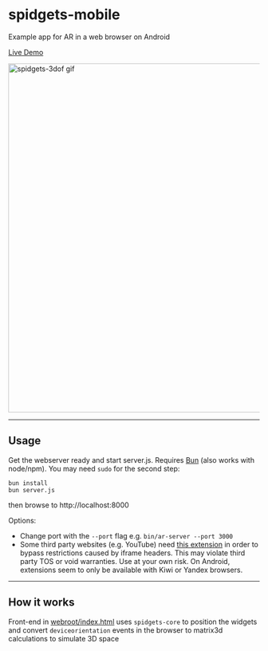 # spidgets-mobile

Example app for AR in a web browser on Android

<a href="https://3rl.io/compat/" target="_blank">Live Demo</a>

<img src="https://github.com/3rl-io/spidgets-3dof/blob/master/docs/readme-assets/3dof.gif?raw=true" alt="spidgets-3dof gif" width="700"/>

---

## Usage

Get the webserver ready and start server.js. Requires [Bun](https://bun.sh/docs/installation) (also works with node/npm). You may need `sudo` for the second step:

```
bun install
bun server.js
```

then browse to http://localhost:8000

Options:
- Change port with the `--port` flag e.g. `bin/ar-server --port 3000`
- Some third party websites (e.g. YouTube) need [this extension](https://chromewebstore.google.com/detail/ignore-x-frame-headers/gleekbfjekiniecknbkamfmkohkpodhe) in order to bypass restrictions caused by iframe headers. This may violate third party TOS or void warranties. Use at your own risk. On Android, extensions seem to only be available with Kiwi or Yandex browsers.

---

## How it works

Front-end in [webroot/index.html](https://github.com/3rl-io/spidgets-3dof/blob/master/webroot/index.html) uses `spidgets-core` to position the widgets and convert `deviceorientation` events in the browser to matrix3d calculations to simulate 3D space
